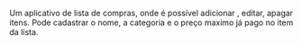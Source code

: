 Um aplicativo de lista de compras, onde é possível adicionar , editar, apagar itens. 
Pode cadastrar o nome, a categoria e o preço maximo já pago no item da lista.

